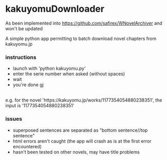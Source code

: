 # kakuyomuDownloader
As been implemented into https://github.com/safirex/WNovelArchiver and won't be updated

A simple python app permitting to batch download novel chapters from kakuyomu.jp

### instructions
* launch with 'python kakuyomu.py'
* enter the serie number when asked (without spaces)
* wait
* you're done gj

<br>
e.g. for the novel 'https://kakuyomu.jp/works/1177354054880238351', the input is '1177354054880238351'

### issues
* superposed sentences are separated as "bottom sentence//top sentence"
* html errors aren't caught (the app will crash as is at the first error encountered)
* hasn't been tested on other novels, may have title problems
